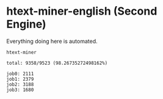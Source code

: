 # htext-miner-english (Second Engine)

Everything doing here is automated.

```
htext-miner

total: 9358/9523 (98.26735272498162%)

job0: 2111
job1: 2379
job2: 3188
job3: 1680
```